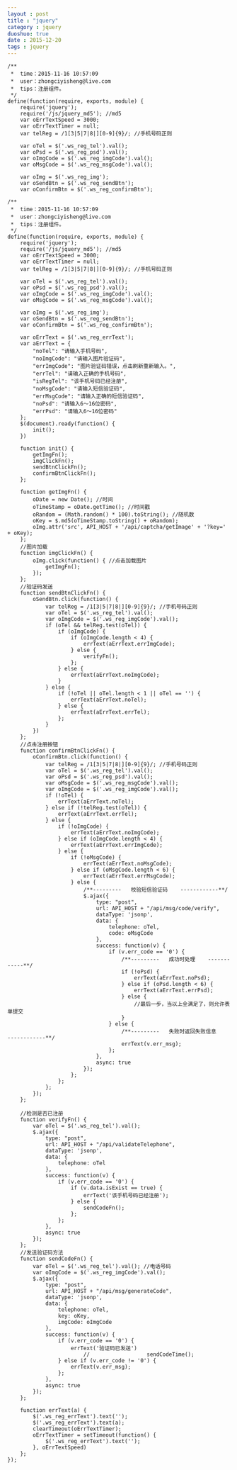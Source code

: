 ```yaml
---
layout : post
title : "jquery"
category : jquery
duoshuo: true
date : 2015-12-20
tags : jquery
---
```



	/**
	 *  time：2015-11-16 10:57:09
	 * 	user：zhongciyisheng@live.com
	 * 	tips：注册组件。
	 */
	define(function(require, exports, module) {
		require('jquery');
		require('/js/jquery_md5'); //md5
		var oErrTextSpeed = 3000;
		var oErrTextTimer = null;
		var telReg = /1[3|5|7|8|][0-9]{9}/; //手机号码正则
	
		var oTel = $('.ws_reg_tel').val();
		var oPsd = $('.ws_reg_psd').val();
		var oImgCode = $('.ws_reg_imgCode').val();
		var oMsgCode = $('.ws_reg_msgCode').val();
	
		var oImg = $('.ws_reg_img');
		var oSendBtn = $('.ws_reg_sendBtn');
		var oConfirmBtn = $('.ws_reg_confirmBtn');

<!--more-->



	/**
	 *  time：2015-11-16 10:57:09
	 * 	user：zhongciyisheng@live.com
	 * 	tips：注册组件。
	 */
	define(function(require, exports, module) {
		require('jquery');
		require('/js/jquery_md5'); //md5
		var oErrTextSpeed = 3000;
		var oErrTextTimer = null;
		var telReg = /1[3|5|7|8|][0-9]{9}/; //手机号码正则
	
		var oTel = $('.ws_reg_tel').val();
		var oPsd = $('.ws_reg_psd').val();
		var oImgCode = $('.ws_reg_imgCode').val();
		var oMsgCode = $('.ws_reg_msgCode').val();
	
		var oImg = $('.ws_reg_img');
		var oSendBtn = $('.ws_reg_sendBtn');
		var oConfirmBtn = $('.ws_reg_confirmBtn');
	
		var oErrText = $('.ws_reg_errText');
		var aErrText = {
			"noTel": "请输入手机号码",
			"noImgCode": "请输入图片验证码",
			"errImgCode": "图片验证码错误，点击刷新重新输入。",
			"errTel": "请输入正确的手机号码",
			"isRegTel": "该手机号码已经注册",
			"noMsgCode": "请输入短信验证码",
			"errMsgCode": "请输入正确的短信验证码",
			"noPsd": "请输入6～16位密码",
			"errPsd": "请输入6～16位密码"
		};
		$(document).ready(function() {
			init();
		})
	
		function init() {
			getImgFn();
			imgClickFn();
			sendBtnClickFn();
			confirmBtnClickFn();
		};
	
		function getImgFn() {
			oDate = new Date(); //时间
			oTimeStamp = oDate.getTime(); //时间戳
			oRandom = (Math.random() * 100).toString(); //随机数
			oKey = $.md5(oTimeStamp.toString() + oRandom);
			oImg.attr('src', API_HOST + '/api/captcha/getImage' + '?key=' + oKey);
		};
		//图片加载
		function imgClickFn() {
			oImg.click(function() { //点击加载图片
				getImgFn();
			});
		};
		//验证码发送
		function sendBtnClickFn() {
			oSendBtn.click(function() {
				var telReg = /1[3|5|7|8|][0-9]{9}/; //手机号码正则
				var oTel = $('.ws_reg_tel').val();
				var oImgCode = $('.ws_reg_imgCode').val();
				if (oTel && telReg.test(oTel)) {
					if (oImgCode) {
						if (oImgCode.length < 4) {
							errText(aErrText.errImgCode);
						} else {
							verifyFn();
						};
					} else {
						errText(aErrText.noImgCode);
					}
				} else {
					if (!oTel || oTel.length < 1 || oTel == '') {
						errText(aErrText.noTel);
					} else {
						errText(aErrText.errTel);
					};
				}
			})
		};
		//点击注册按钮
		function confirmBtnClickFn() {
			oConfirmBtn.click(function() {
				var telReg = /1[3|5|7|8|][0-9]{9}/; //手机号码正则
				var oTel = $('.ws_reg_tel').val();
				var oPsd = $('.ws_reg_psd').val();
				var oMsgCode = $('.ws_reg_msgCode').val();
				var oImgCode = $('.ws_reg_imgCode').val();
				if (!oTel) {
					errText(aErrText.noTel);
				} else if (!telReg.test(oTel)) {
					errText(aErrText.errTel);
				} else {
					if (!oImgCode) {
						errText(aErrText.noImgCode);
					} else if (oImgCode.length < 4) {
						errText(aErrText.errImgCode);
					} else {
						if (!oMsgCode) {
							errText(aErrText.noMsgCode);
						} else if (oMsgCode.length < 6) {
							errText(aErrText.errMsgCode);
						} else {
							/**---------   校验短信验证码    ------------**/
							$.ajax({
								type: "post",
								url: API_HOST + "/api/msg/code/verify",
								dataType: 'jsonp',
								data: {
									telephone: oTel,
									code: oMsgCode
								},
								success: function(v) {
									if (v.err_code == '0') {
										/**---------   成功时处理    ------------**/
										if (!oPsd) {
											errText(aErrText.noPsd);
										} else if (oPsd.length < 6) {
											errText(aErrText.errPsd);
										} else {
											//最后一步，当以上全满足了，则允许表单提交
										}
									} else {
										/**---------   失败时返回失败信息    ------------**/
										errText(v.err_msg);
									};
								},
								async: true
							});
						};
					};
				};
			});
		};
	
		//检测是否已注册
		function verifyFn() {
			var oTel = $('.ws_reg_tel').val();
			$.ajax({
				type: "post",
				url: API_HOST + "/api/validateTelephone",
				dataType: 'jsonp',
				data: {
					telephone: oTel
				},
				success: function(v) {
					if (v.err_code == '0') {
						if (v.data.isExist == true) {
							errText('该手机号码已经注册');
						} else {
							sendCodeFn();
						};
					};
				},
				async: true
			});
		};
		//发送验证码方法
		function sendCodeFn() {
			var oTel = $('.ws_reg_tel').val(); //电话号码
			var oImgCode = $('.ws_reg_imgCode').val();
			$.ajax({
				type: "post",
				url: API_HOST + "/api/msg/generateCode",
				dataType: 'jsonp',
				data: {
					telephone: oTel,
					key: oKey,
					imgCode: oImgCode
				},
				success: function(v) {
					if (v.err_code == '0') {
						errText('验证码已发送')
							//					sendCodeTime();
					} else if (v.err_code != '0') {
						errText(v.err_msg);
					};
				},
				async: true
			});
		};
	
		function errText(a) {
			$('.ws_reg_errText').text('');
			$('.ws_reg_errText').text(a);
			clearTimeout(oErrTextTimer);
			oErrTextTimer = setTimeout(function() {
				$('.ws_reg_errText').text('');
			}, oErrTextSpeed)
		};
	});